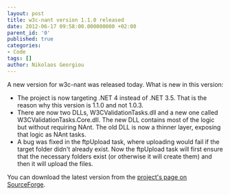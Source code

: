 ```yaml
---
layout: post
title: w3c-nant version 1.1.0 released
date: 2012-06-17 09:58:00.000000000 +02:00
parent_id: '0'
published: true
categories:
- Code
tags: []
author: Nikolaos Georgiou
---
```


A new version for w3c-nant was released today. What is new in this version:
<ul>
<li>The project is now targeting .NET 4 instead of .NET 3.5. That is the reason why this version is 1.1.0 and not 1.0.3.</li>
<li>There are now two DLLs, W3CValidationTasks.dll and a new one called W3CValidationTasks.Core.dll. The new DLL contains most of the logic but without requiring NAnt. The old DLL is now a thinner layer, exposing that logic as NAnt tasks.</li>
<li>A bug was fixed in the ftpUpload task, where uploading would fail if the target folder didn't already exist. Now the ftpUpload task will first ensure that the necessary folders exist (or otherwise it will create them) and then it will upload the files.</li>
</ul>

You can download the latest version from the <a href="http://w3c-nant.sourceforge.net/">project's page on SourceForge</a>.
